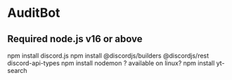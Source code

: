 # AuditBot
## Required node.js v16 or above
 npm install discord.js
 npm install @discordjs/builders @discordjs/rest discord-api-types 
 npm install nodemon ? available on linux?
 npm install yt-search




